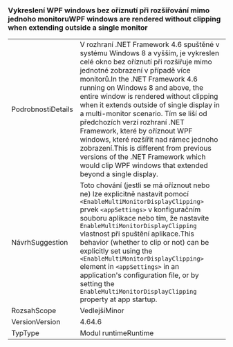 ### <a name="wpf-windows-are-rendered-without-clipping-when-extending-outside-a-single-monitor"></a><span data-ttu-id="135de-101">Vykreslení WPF windows bez oříznutí při rozšiřování mimo jednoho monitoru</span><span class="sxs-lookup"><span data-stu-id="135de-101">WPF windows are rendered without clipping when extending outside a single monitor</span></span>

|   |   |
|---|---|
|<span data-ttu-id="135de-102">Podrobnosti</span><span class="sxs-lookup"><span data-stu-id="135de-102">Details</span></span>|<span data-ttu-id="135de-103">V rozhraní .NET Framework 4.6 spuštěné v systému Windows 8 a vyšším, je vykreslen celé okno bez oříznutí při rozšiřuje mimo jednotné zobrazení v případě více monitorů.</span><span class="sxs-lookup"><span data-stu-id="135de-103">In the .NET Framework 4.6 running on Windows 8 and above, the entire window is rendered without clipping when it extends outside of single display in a multi-monitor scenario.</span></span> <span data-ttu-id="135de-104">Tím se liší od předchozích verzí rozhraní .NET Framework, které by oříznout WPF windows, které rozšířit nad rámec jednoho zobrazení.</span><span class="sxs-lookup"><span data-stu-id="135de-104">This is different from previous versions of the .NET Framework which would clip WPF windows that extended beyond a single display.</span></span>|
|<span data-ttu-id="135de-105">Návrh</span><span class="sxs-lookup"><span data-stu-id="135de-105">Suggestion</span></span>|<span data-ttu-id="135de-106">Toto chování (jestli se má oříznout nebo ne) lze explicitně nastavit pomocí <code>&lt;EnableMultiMonitorDisplayClipping&gt;</code> prvek <code>&lt;appSettings&gt;</code> v konfiguračním souboru aplikace nebo tím, že nastavíte <code>EnableMultiMonitorDisplayClipping</code> vlastnost při spuštění aplikace.</span><span class="sxs-lookup"><span data-stu-id="135de-106">This behavior (whether to clip or not) can be explicitly set using the <code>&lt;EnableMultiMonitorDisplayClipping&gt;</code> element in <code>&lt;appSettings&gt;</code> in an application's configuration file, or by setting the <code>EnableMultiMonitorDisplayClipping</code> property at app startup.</span></span>|
|<span data-ttu-id="135de-107">Rozsah</span><span class="sxs-lookup"><span data-stu-id="135de-107">Scope</span></span>|<span data-ttu-id="135de-108">Vedlejší</span><span class="sxs-lookup"><span data-stu-id="135de-108">Minor</span></span>|
|<span data-ttu-id="135de-109">Version</span><span class="sxs-lookup"><span data-stu-id="135de-109">Version</span></span>|<span data-ttu-id="135de-110">4.6</span><span class="sxs-lookup"><span data-stu-id="135de-110">4.6</span></span>|
|<span data-ttu-id="135de-111">Typ</span><span class="sxs-lookup"><span data-stu-id="135de-111">Type</span></span>|<span data-ttu-id="135de-112">Modul runtime</span><span class="sxs-lookup"><span data-stu-id="135de-112">Runtime</span></span>|

